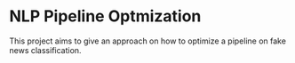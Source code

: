 
<!-- README.md is generated from README.Rmd. Please edit that file -->

# NLP Pipeline Optmization

This project aims to give an approach on how to optimize a pipeline on
fake news classification.
